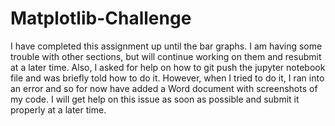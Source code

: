 # Matplotlib-Challenge


I have completed this assignment up until the bar graphs. I am having some trouble with other sections, but will continue working on them and resubmit at a later time. 
Also, I asked for help on how to git push the jupyter notebook file and was briefly told how to do it. However, when I tried to do it, I ran into an error and so for now have added a Word document with screenshots of my code. I will get help on this issue as soon as possible and submit it properly at a later time. 
